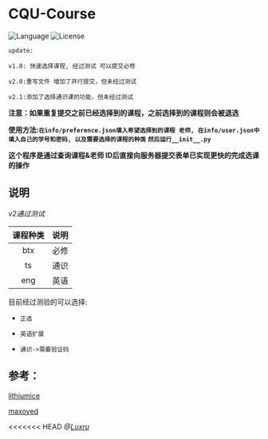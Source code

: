 # CQU-Course
![Language](https://img.shields.io/badge/Language-Python3-red.svg) ![License](https://img.shields.io/badge/License-GPL--3.0-yellow.svg)

` update: `

```CQU 教务处
v1.0: 快速选择课程, 经过测试 可以提交必修

v2.0:重写文件 增加了并行提交，但未经过测试

v2.1:添加了选择通识课的功能，但未经过测试
```
**注意：如果重复提交之前已经选择到的课程，之前选择到的课程则会被退选**

**使用方法:`在info/preference.json填入希望选择到的课程 老师, 在info/user.json中填入自己的学号和密码, 以及需要选择的课程的种类`**
            **`然后运行__init__.py`**

**这个程序是通过查询课程&老师 ID后直接向服务器提交表单已实现更快的完成选课的操作**

## 说明
*v2通过测试*

|课程种类|说明
|:---:|:---:
| btx|必修
| ts |通识
| eng| 英语

目前经过测验的可以选择:

- `正选`

- `英语扩展`

- `通识->需要验证码`

## 参考：

[lithiumice](https://github.com/lithiumice/jwc_cqu)

[maxoyed](https://github.com/maxoyed/cqu_jwc)

<<<<<<< HEAD
*@[Luxru](http://luxru.top)*
